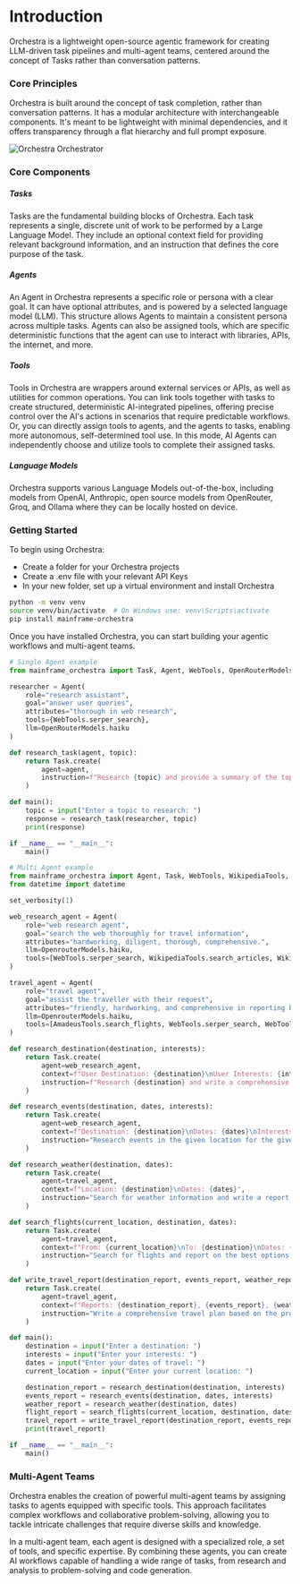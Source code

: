 
# Introduction

Orchestra is a lightweight open-source agentic framework for creating LLM-driven task pipelines and multi-agent teams, centered around the concept of Tasks rather than conversation patterns.

### Core Principles

Orchestra is built around the concept of task completion, rather than conversation patterns. It has a modular architecture with interchangeable components. It's meant to be lightweight with minimal dependencies, and it offers transparency through a flat hierarchy and full prompt exposure.

![Orchestra Orchestrator](https://utfs.io/f/lKo6VaP8kaqVeFkvKtdZGxnUaslhq80BRH2VtP5O6oNbFvjw)

### Core Components

##### Tasks

Tasks are the fundamental building blocks of Orchestra. Each task represents a single, discrete unit of work to be performed by a Large Language Model. They include an optional context field for providing relevant background information, and an instruction that defines the core purpose of the task.

##### Agents

An Agent in Orchestra represents a specific role or persona with a clear goal. It can have optional attributes, and is powered by a selected language model (LLM). This structure allows Agents to maintain a consistent persona across multiple tasks. Agents can also be assigned tools, which are specific deterministic functions that the agent can use to interact with libraries, APIs, the internet, and more. 

##### Tools

Tools in Orchestra are wrappers around external services or APIs, as well as utilities for common operations. You can link tools together with tasks to create structured, deterministic AI-integrated pipelines, offering precise control over the AI's actions in scenarios that require predictable workflows. Or, you can directly assign tools to agents, and the agents to tasks, enabling more autonomous, self-determined tool use. In this mode, AI Agents can independently choose and utilize tools to complete their assigned tasks.

##### Language Models

Orchestra supports various Language Models out-of-the-box, including models from OpenAI, Anthropic, open source models from OpenRouter, Groq, and Ollama where they can be locally hosted on device. 

### Getting Started

To begin using Orchestra:

- Create a folder for your Orchestra projects
- Create a .env file with your relevant API Keys
- In your new folder, set up a virtual environment and install Orchestra

```bash
python -m venv venv
source venv/bin/activate  # On Windows use: venv\Scripts\activate
pip install mainframe-orchestra
```

Once you have installed Orchestra, you can start building your agentic workflows and multi-agent teams.

```python
# Single Agent example
from mainframe_orchestra import Task, Agent, WebTools, OpenRouterModels

researcher = Agent(
    role="research assistant",
    goal="answer user queries",
    attributes="thorough in web research",
    tools={WebTools.serper_search},
    llm=OpenRouterModels.haiku
)

def research_task(agent, topic):
    return Task.create(
        agent=agent,
        instruction=f"Research {topic} and provide a summary of the top 3 results."
    )

def main():
    topic = input("Enter a topic to research: ")
    response = research_task(researcher, topic)
    print(response)

if __name__ == "__main__":
    main()
```

```python
# Multi Agent example
from mainframe_orchestra import Agent, Task, WebTools, WikipediaTools, AmadeusTools, OpenrouterModels, set_verbosity
from datetime import datetime

set_verbosity(1)

web_research_agent = Agent(
    role="web research agent",
    goal="search the web thoroughly for travel information",
    attributes="hardworking, diligent, thorough, comprehensive.",
    llm=OpenrouterModels.haiku,
    tools=[WebTools.serper_search, WikipediaTools.search_articles, WikipediaTools.search_images]
)

travel_agent = Agent(
    role="travel agent",
    goal="assist the traveller with their request",
    attributes="friendly, hardworking, and comprehensive in reporting back to users",
    llm=OpenrouterModels.haiku,
    tools=[AmadeusTools.search_flights, WebTools.serper_search, WebTools.get_weather_data]
)

def research_destination(destination, interests):
    return Task.create(
        agent=web_research_agent,
        context=f"User Destination: {destination}\nUser Interests: {interests}",
        instruction=f"Research {destination} and write a comprehensive report with images embedded in markdown."
    )

def research_events(destination, dates, interests):
    return Task.create(
        agent=web_research_agent,
        context=f"Destination: {destination}\nDates: {dates}\nInterests: {interests}",
        instruction="Research events in the given location for the given date span."
    )

def research_weather(destination, dates):
    return Task.create(
        agent=travel_agent,
        context=f"Location: {destination}\nDates: {dates}",
        instruction="Search for weather information and write a report."
    )

def search_flights(current_location, destination, dates):
    return Task.create(
        agent=travel_agent,
        context=f"From: {current_location}\nTo: {destination}\nDates: {dates}",
        instruction="Search for flights and report on the best options."
    )

def write_travel_report(destination_report, events_report, weather_report, flight_report):
    return Task.create(
        agent=travel_agent,
        context=f"Reports: {destination_report}, {events_report}, {weather_report}, {flight_report}",
        instruction="Write a comprehensive travel plan based on the provided reports."
    )

def main():
    destination = input("Enter a destination: ")
    interests = input("Enter your interests: ")
    dates = input("Enter your dates of travel: ")
    current_location = input("Enter your current location: ")

    destination_report = research_destination(destination, interests)
    events_report = research_events(destination, dates, interests)
    weather_report = research_weather(destination, dates)
    flight_report = search_flights(current_location, destination, dates)
    travel_report = write_travel_report(destination_report, events_report, weather_report, flight_report)
    print(travel_report)

if __name__ == "__main__":
    main()
```


### Multi-Agent Teams

Orchestra enables the creation of powerful multi-agent teams by assigning tasks to agents equipped with specific tools. This approach facilitates complex workflows and collaborative problem-solving, allowing you to tackle intricate challenges that require diverse skills and knowledge.

In a multi-agent team, each agent is designed with a specialized role, a set of tools, and specific expertise. By combining these agents, you can create AI workflows capable of handling a wide range of tasks, from research and analysis to problem-solving and code generation.

